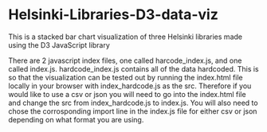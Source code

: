 # Helsinki-Libraries-D3-data-viz
This is a stacked bar chart visualization of three Helsinki libraries made using the D3 JavaScript library

There are 2 javascript index files, one called harcode_index.js, and one called index.js. hardcode_index.js contains all of the data hardcoded. 
This is so that the visualization can be tested out by running the index.html file locally in your browser with index_hardcode.js as the src. 
Therefore if you would like to use a csv or json you will need to go into the index.html file and change the src from index_hardcode.js to index.js.
You will also need to chose the corrosponding import line in the index.js file for either csv or json depending on what format you are using.
